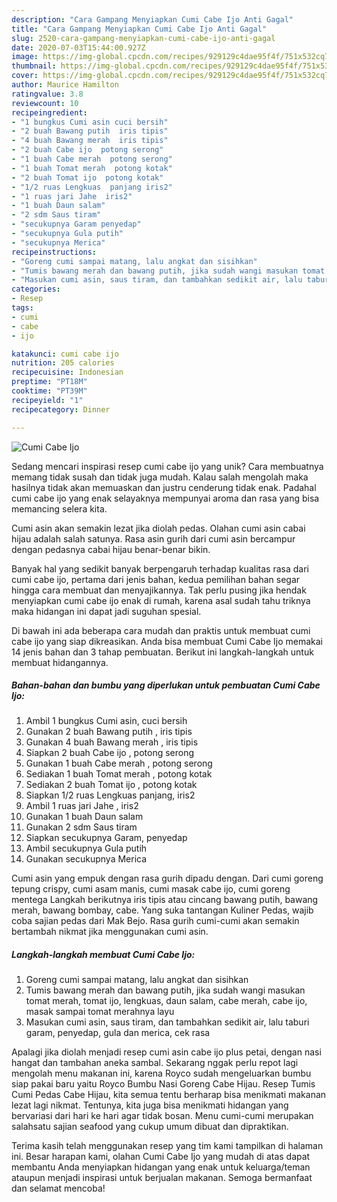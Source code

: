 ```yaml
---
description: "Cara Gampang Menyiapkan Cumi Cabe Ijo Anti Gagal"
title: "Cara Gampang Menyiapkan Cumi Cabe Ijo Anti Gagal"
slug: 2520-cara-gampang-menyiapkan-cumi-cabe-ijo-anti-gagal
date: 2020-07-03T15:44:00.927Z
image: https://img-global.cpcdn.com/recipes/929129c4dae95f4f/751x532cq70/cumi-cabe-ijo-foto-resep-utama.jpg
thumbnail: https://img-global.cpcdn.com/recipes/929129c4dae95f4f/751x532cq70/cumi-cabe-ijo-foto-resep-utama.jpg
cover: https://img-global.cpcdn.com/recipes/929129c4dae95f4f/751x532cq70/cumi-cabe-ijo-foto-resep-utama.jpg
author: Maurice Hamilton
ratingvalue: 3.8
reviewcount: 10
recipeingredient:
- "1 bungkus Cumi asin cuci bersih"
- "2 buah Bawang putih  iris tipis"
- "4 buah Bawang merah  iris tipis"
- "2 buah Cabe ijo  potong serong"
- "1 buah Cabe merah  potong serong"
- "1 buah Tomat merah  potong kotak"
- "2 buah Tomat ijo  potong kotak"
- "1/2 ruas Lengkuas  panjang iris2"
- "1 ruas jari Jahe  iris2"
- "1 buah Daun salam"
- "2 sdm Saus tiram"
- "secukupnya Garam penyedap"
- "secukupnya Gula putih"
- "secukupnya Merica"
recipeinstructions:
- "Goreng cumi sampai matang, lalu angkat dan sisihkan"
- "Tumis bawang merah dan bawang putih, jika sudah wangi masukan tomat merah, tomat ijo, lengkuas, daun salam, cabe merah, cabe ijo, masak sampai tomat merahnya layu"
- "Masukan cumi asin, saus tiram, dan tambahkan sedikit air, lalu taburi garam, penyedap, gula dan merica, cek rasa"
categories:
- Resep
tags:
- cumi
- cabe
- ijo

katakunci: cumi cabe ijo 
nutrition: 205 calories
recipecuisine: Indonesian
preptime: "PT18M"
cooktime: "PT39M"
recipeyield: "1"
recipecategory: Dinner

---
```



![Cumi Cabe Ijo](https://img-global.cpcdn.com/recipes/929129c4dae95f4f/751x532cq70/cumi-cabe-ijo-foto-resep-utama.jpg)

Sedang mencari inspirasi resep cumi cabe ijo yang unik? Cara membuatnya memang tidak susah dan tidak juga mudah. Kalau salah mengolah maka hasilnya tidak akan memuaskan dan justru cenderung tidak enak. Padahal cumi cabe ijo yang enak selayaknya mempunyai aroma dan rasa yang bisa memancing selera kita.

Cumi asin akan semakin lezat jika diolah pedas. Olahan cumi asin cabai hijau adalah salah satunya. Rasa asin gurih dari cumi asin bercampur dengan pedasnya cabai hijau benar-benar bikin.

Banyak hal yang sedikit banyak berpengaruh terhadap kualitas rasa dari cumi cabe ijo, pertama dari jenis bahan, kedua pemilihan bahan segar hingga cara membuat dan menyajikannya. Tak perlu pusing jika hendak menyiapkan cumi cabe ijo enak di rumah, karena asal sudah tahu triknya maka hidangan ini dapat jadi suguhan spesial.


Di bawah ini ada beberapa cara mudah dan praktis untuk membuat cumi cabe ijo yang siap dikreasikan. Anda bisa membuat Cumi Cabe Ijo memakai 14 jenis bahan dan 3 tahap pembuatan. Berikut ini langkah-langkah untuk membuat hidangannya.

<!--inarticleads1-->

##### Bahan-bahan dan bumbu yang diperlukan untuk pembuatan Cumi Cabe Ijo:

1. Ambil 1 bungkus Cumi asin, cuci bersih
1. Gunakan 2 buah Bawang putih , iris tipis
1. Gunakan 4 buah Bawang merah , iris tipis
1. Siapkan 2 buah Cabe ijo , potong serong
1. Gunakan 1 buah Cabe merah , potong serong
1. Sediakan 1 buah Tomat merah , potong kotak
1. Sediakan 2 buah Tomat ijo , potong kotak
1. Siapkan 1/2 ruas Lengkuas  panjang, iris2
1. Ambil 1 ruas jari Jahe , iris2
1. Gunakan 1 buah Daun salam
1. Gunakan 2 sdm Saus tiram
1. Siapkan secukupnya Garam, penyedap
1. Ambil secukupnya Gula putih
1. Gunakan secukupnya Merica


Cumi asin yang empuk dengan rasa gurih dipadu dengan. Dari cumi goreng tepung crispy, cumi asam manis, cumi masak cabe ijo, cumi goreng mentega Langkah berikutnya iris tipis atau cincang bawang putih, bawang merah, bawang bombay, cabe. Yang suka tantangan Kuliner Pedas, wajib coba sajian pedas dari Mak Bejo. Rasa gurih cumi-cumi akan semakin bertambah nikmat jika menggunakan cumi asin. 

<!--inarticleads2-->

##### Langkah-langkah membuat Cumi Cabe Ijo:

1. Goreng cumi sampai matang, lalu angkat dan sisihkan
1. Tumis bawang merah dan bawang putih, jika sudah wangi masukan tomat merah, tomat ijo, lengkuas, daun salam, cabe merah, cabe ijo, masak sampai tomat merahnya layu
1. Masukan cumi asin, saus tiram, dan tambahkan sedikit air, lalu taburi garam, penyedap, gula dan merica, cek rasa


Apalagi jika diolah menjadi resep cumi asin cabe ijo plus petai, dengan nasi hangat dan tambahan aneka sambal. Sekarang nggak perlu repot lagi mengolah menu makanan ini, karena Royco sudah mengeluarkan bumbu siap pakai baru yaitu Royco Bumbu Nasi Goreng Cabe Hijau. Resep Tumis Cumi Pedas Cabe Hijau, kita semua tentu berharap bisa menikmati makanan lezat lagi nikmat. Tentunya, kita juga bisa menikmati hidangan yang bervariasi dari hari ke hari agar tidak bosan. Menu cumi-cumi merupakan salahsatu sajian seafood yang cukup umum dibuat dan dipraktikan. 

Terima kasih telah menggunakan resep yang tim kami tampilkan di halaman ini. Besar harapan kami, olahan Cumi Cabe Ijo yang mudah di atas dapat membantu Anda menyiapkan hidangan yang enak untuk keluarga/teman ataupun menjadi inspirasi untuk berjualan makanan. Semoga bermanfaat dan selamat mencoba!
